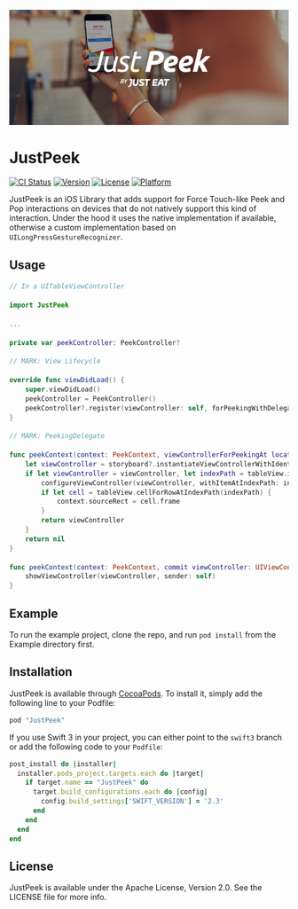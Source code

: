 <p align="center"><img src="just_peek_banner.png?raw=true" /></p>

# JustPeek

[![CI Status](http://img.shields.io/travis/justeat/JustPeek.svg?style=flat)](https://travis-ci.org/justeat/JustPeek)
[![Version](https://img.shields.io/cocoapods/v/JustPeek.svg?style=flat)](http://cocoapods.org/pods/JustPeek)
[![License](https://img.shields.io/cocoapods/l/JustPeek.svg?style=flat)](http://cocoapods.org/pods/JustPeek)
[![Platform](https://img.shields.io/cocoapods/p/JustPeek.svg?style=flat)](http://cocoapods.org/pods/JustPeek)

JustPeek is an iOS Library that adds support for Force Touch-like Peek and Pop interactions on devices that do not natively support this kind of interaction. Under the hood it uses the native implementation if available, otherwise a custom implementation based on `UILongPressGestureRecognizer`.

## Usage

```swift
// In a UITableViewController

import JustPeek

...

private var peekController: PeekController?

// MARK: View Lifecycle

override func viewDidLoad() {
    super.viewDidLoad()
    peekController = PeekController()
    peekController?.register(viewController: self, forPeekingWithDelegate: self, sourceView: tableView)
}

// MARK: PeekingDelegate

func peekContext(context: PeekContext, viewControllerForPeekingAt location: CGPoint) -> UIViewController? {
    let viewController = storyboard?.instantiateViewControllerWithIdentifier("DestinationViewController")
    if let viewController = viewController, let indexPath = tableView.indexPathForRowAtPoint(location) {
        configureViewController(viewController, withItemAtIndexPath: indexPath)
        if let cell = tableView.cellForRowAtIndexPath(indexPath) {
            context.sourceRect = cell.frame
        }
        return viewController
    }
    return nil
}

func peekContext(context: PeekContext, commit viewController: UIViewController) {
    showViewController(viewController, sender: self)
}
```

## Example

To run the example project, clone the repo, and run `pod install` from the Example directory first.

## Installation

JustPeek is available through [CocoaPods](http://cocoapods.org). To install it, simply add the following line to your Podfile:

```ruby
pod "JustPeek"
```

If you use Swift 3 in your project, you can either point to the `swift3` branch or add the following code to your `Podfile`:

```ruby
post_install do |installer|
  installer.pods_project.targets.each do |target|
    if target.name == "JustPeek" do
      target.build_configurations.each do |config|
        config.build_settings['SWIFT_VERSION'] = '2.3'
      end
    end
  end
end
```

## License

JustPeek is available under the Apache License, Version 2.0. See the LICENSE file for more info.
